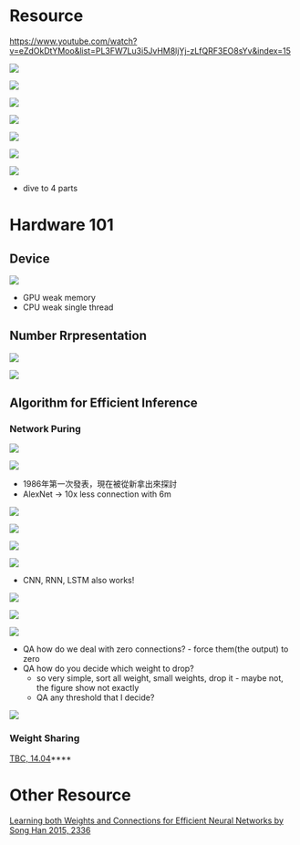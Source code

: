 # Resource
https://www.youtube.com/watch?v=eZdOkDtYMoo&list=PL3FW7Lu3i5JvHM8ljYj-zLfQRF3EO8sYv&index=15

<img src='./images/effDL_1.png'></img>

<img src='./images/effDL_2.png'></img>

<img src='./images/effDL_3.png'></img>

<img src='./images/effDL_4.png'></img>

<img src='./images/effDL_5.png'></img>

<img src='./images/effDL_6.png'></img>

<img src='./images/effDL_7.png'></img>

* dive to 4 parts 

# Hardware 101
## Device
<img src='./images/effDL_8.png'></img>

* GPU weak memory
* CPU weak single thread

## Number Rrpresentation

<img src='./images/effDL_9.png'></img>

<img src='./images/effDL_10.png'></img>

## Algorithm for Efficient Inference

### Network Puring

<img src='./images/effDL_11.png'></img>

<img src='./images/effDL_12.png'></img>

* 1986年第一次發表，現在被從新拿出來探討
* AlexNet -> 10x less connection with 6m

<img src='./images/effDL_13.png'></img>

<img src='./images/effDL_14.png'></img>

<img src='./images/effDL_15.png'></img>

<img src='./images/effDL_16.png'></img>

* CNN, RNN, LSTM also works!

<img src='./images/effDL_17.png'></img>

<img src='./images/effDL_18.png'></img>

<img src='./images/effDL_19.png'></img>

* QA  how do we deal with zero connections? - force them(the output) to zero
* QA how do you decide which weight to drop?
  * so very simple, sort all weight, small weights, drop it - maybe not, the figure show not exactly
  * QA any threshold that I decide?

<img src='./images/effDL_20.png'></img>
### Weight Sharing

[TBC, 14.04](https://www.youtube.com/watch?v=eZdOkDtYMoo&list=PL3FW7Lu3i5JvHM8ljYj-zLfQRF3EO8sYv&index=15)****

# Other Resource
[Learning both Weights and Connections for Efficient
Neural Networks by Song Han 2015, 2336](http://papers.nips.cc/paper/5784-learning-both-weights-and-connections-for-efficient-neural-network.pdf)